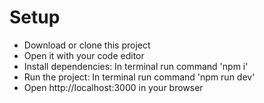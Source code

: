 # Setup

- Download or clone this project
- Open it with your code editor
- Install dependencies: In terminal run command 'npm i'
- Run the project: In terminal run command 'npm run dev'
- Open http://localhost:3000 in your browser

